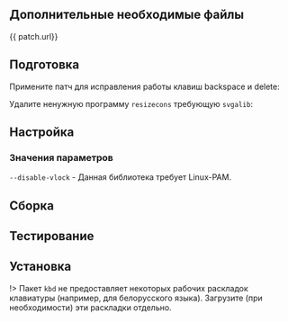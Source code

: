 <pkg :name="'kbd'" instsize showsbu2></pkg>

## Дополнительные необходимые файлы

<a :href="patch.url">{{ patch.url}}</a>

## Подготовка

Примените патч для исправления работы клавиш backspace и delete:
<package-script :package="'kbd'" :type="'patch'"></package-script>

Удалите ненужную программу `resizecons` требующую `svgalib`:
<package-script :package="'kbd'" :type="'prepare'"></package-script>

## Настройка

<package-script :package="'kbd'" :type="'configure'"></package-script>

### Значения параметров

`--disable-vlock` - Данная библиотека требует Linux-PAM.

## Сборка

<package-script :package="'kbd'" :type="'build'"></package-script>

## Тестирование

<package-script :package="'kbd'" :type="'test'"></package-script>

## Установка

<package-script :package="'kbd'" :type="'install'"></package-script>

!> Пакет `kbd` не предоставляет некоторых рабочих раскладок клавиатуры (например, для белорусского языка). Загрузите (при необходимости) эти раскладки отдельно.

<script>
		new Vue({
		el: '#main',
		data: { package: {}, patch: {} },
		mounted: function () {
				this.getPatch();
		},
		methods: {
			getPatch: function() {
					getPackage('kbd-patch')
					.then(response => this.patch = response);
			},
		}
  })
</script>
